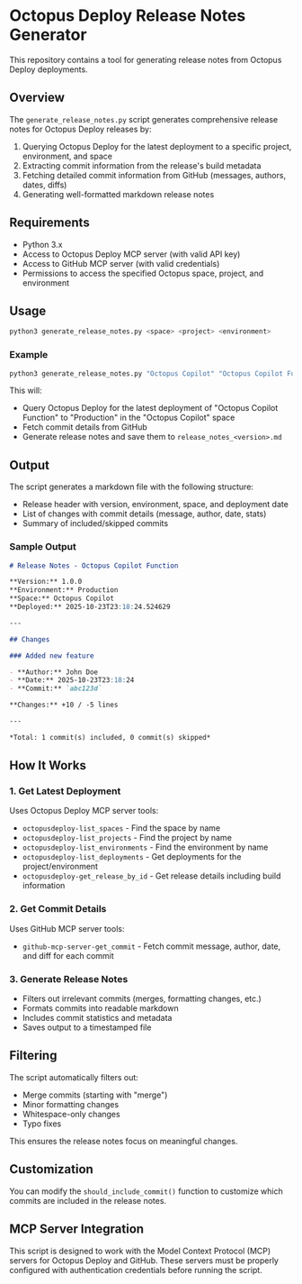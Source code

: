 # Octopus Deploy Release Notes Generator

This repository contains a tool for generating release notes from Octopus Deploy deployments.

## Overview

The `generate_release_notes.py` script generates comprehensive release notes for Octopus Deploy releases by:

1. Querying Octopus Deploy for the latest deployment to a specific project, environment, and space
2. Extracting commit information from the release's build metadata
3. Fetching detailed commit information from GitHub (messages, authors, dates, diffs)
4. Generating well-formatted markdown release notes

## Requirements

- Python 3.x
- Access to Octopus Deploy MCP server (with valid API key)
- Access to GitHub MCP server (with valid credentials)
- Permissions to access the specified Octopus space, project, and environment

## Usage

```bash
python3 generate_release_notes.py <space> <project> <environment>
```

### Example

```bash
python3 generate_release_notes.py "Octopus Copilot" "Octopus Copilot Function" "Production"
```

This will:
- Query Octopus Deploy for the latest deployment of "Octopus Copilot Function" to "Production" in the "Octopus Copilot" space
- Fetch commit details from GitHub
- Generate release notes and save them to `release_notes_<version>.md`

## Output

The script generates a markdown file with the following structure:

- Release header with version, environment, space, and deployment date
- List of changes with commit details (message, author, date, stats)
- Summary of included/skipped commits

### Sample Output

```markdown
# Release Notes - Octopus Copilot Function

**Version:** 1.0.0
**Environment:** Production
**Space:** Octopus Copilot
**Deployed:** 2025-10-23T23:18:24.524629

---

## Changes

### Added new feature

- **Author:** John Doe
- **Date:** 2025-10-23T23:18:24
- **Commit:** `abc123d`

**Changes:** +10 / -5 lines

---

*Total: 1 commit(s) included, 0 commit(s) skipped*
```

## How It Works

### 1. Get Latest Deployment

Uses Octopus Deploy MCP server tools:
- `octopusdeploy-list_spaces` - Find the space by name
- `octopusdeploy-list_projects` - Find the project by name
- `octopusdeploy-list_environments` - Find the environment by name
- `octopusdeploy-list_deployments` - Get deployments for the project/environment
- `octopusdeploy-get_release_by_id` - Get release details including build information

### 2. Get Commit Details

Uses GitHub MCP server tools:
- `github-mcp-server-get_commit` - Fetch commit message, author, date, and diff for each commit

### 3. Generate Release Notes

- Filters out irrelevant commits (merges, formatting changes, etc.)
- Formats commits into readable markdown
- Includes commit statistics and metadata
- Saves output to a timestamped file

## Filtering

The script automatically filters out:
- Merge commits (starting with "merge")
- Minor formatting changes
- Whitespace-only changes
- Typo fixes

This ensures the release notes focus on meaningful changes.

## Customization

You can modify the `should_include_commit()` function to customize which commits are included in the release notes.

## MCP Server Integration

This script is designed to work with the Model Context Protocol (MCP) servers for Octopus Deploy and GitHub. These servers must be properly configured with authentication credentials before running the script.
